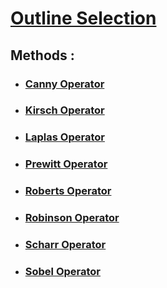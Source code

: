 # [Outline Selection](./OutlineSelection.pdf) #

## Methods : ##
- ### [Canny Operator](./methods/canny.py) ###
- ### [Kirsch Operator](./methods/kirsch.py) ###
- ### [Laplas Operator](./methods/laplas.py) ###
- ### [Prewitt Operator](./methods/prewitt.py) ###
- ### [Roberts Operator](./methods/roberts.py) ###
- ### [Robinson Operator](./methods/robinson.py) ###
- ### [Scharr Operator](./methods/scharr.py) ###
- ### [Sobel Operator](./methods/sobel.py) ###